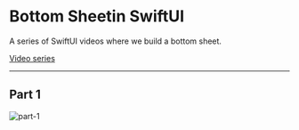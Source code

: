 # Bottom Sheetin SwiftUI

A series of SwiftUI videos where we build a bottom sheet.

[Video series](https://www.youtube.com/playlist?list=PLjdVqs-1R8wFmsLa4f9-TmKLfKBCj3Qt2)

***

## Part 1

![part-1](https://user-images.githubusercontent.com/1819208/227510925-d291e1a5-6a27-4d05-a5a9-8cff39dac748.png)
